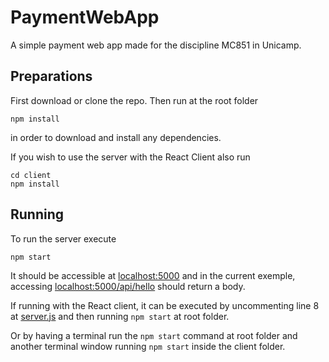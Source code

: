 # PaymentWebApp
A simple payment web app made for the discipline MC851 in Unicamp.

## Preparations

First download or clone the repo. Then run at the root folder
```
npm install
```
in order to download and install any dependencies.

If you wish to use the server with the React Client also run
```
cd client
npm install
```

## Running

To run the server execute
```
npm start
```
It should be accessible at [localhost:5000](http://localhost:5000) and in the current exemple, accessing [localhost:5000/api/hello](http://localhost:5000/api/hello) should return a body.

If running with the React client, it can be executed by uncommenting line 8 at [server.js](https://github.com/CaioPiologo/PaymentWebApp/blob/master/server.js) and then running `npm start` at root folder.

Or by having a terminal run the `npm start` command at root folder and another terminal window running `npm start` inside the client folder.

